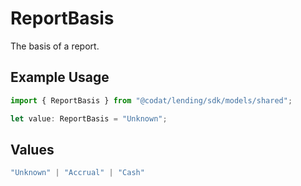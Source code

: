 # ReportBasis

The basis of a report.

## Example Usage

```typescript
import { ReportBasis } from "@codat/lending/sdk/models/shared";

let value: ReportBasis = "Unknown";
```

## Values

```typescript
"Unknown" | "Accrual" | "Cash"
```